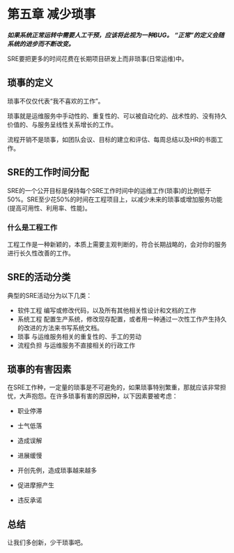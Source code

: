 # 第五章 减少琐事

***如果系统正常运转中需要人工干预，应该将此视为一种BUG。***
***“正常”的定义会随系统的进步而不断改变。***

SRE要把更多的时间花费在长期项目研发上而非琐事(日常运维)中。

## 琐事的定义

琐事不仅仅代表“我不喜欢的工作”。

琐事就是运维服务中手动性的、重复性的、可以被自动化的、战术性的、没有持久价值的、与服务呈线性关系增长的工作。

流程开销不是琐事，如团队会议、目标的建立和评估、每周总结以及HR的书面工作。

## SRE的工作时间分配

SRE的一个公开目标是保持每个SRE工作时间中的运维工作(琐事)的比例低于50%。SRE至少花50%的时间在工程项目上，以减少未来的琐事或增加服务功能(提高可用性、利用率、性能)。

### 什么是工程工作

工程工作是一种新颖的，本质上需要主观判断的，符合长期战略的，会对你的服务进行长久性改善的工作。

## SRE的活动分类

典型的SRE活动分为以下几类：

- 软件工程
编写或修改代码，以及所有其他相关性设计和文档的工作
- 系统工程
配置生产系统，修改现存配置，或者用一种通过一次性工作产生持久的改进的方法来书写系统文档。
- 琐事
与运维服务相关的重复性的、手工的劳动
- 流程负担
与运维服务不直接相关的行政工作

## 琐事的有害因素

在SRE工作种，一定量的琐事是不可避免的，如果琐事特别繁重，那就应该非常担忧，大声抱怨。在许多琐事有害的原因种，以下因素要被考虑：

- 职业停滞

- 士气低落

- 造成误解

- 进展缓慢

- 开创先例，造成琐事越来越多

- 促进摩擦产生

- 违反承诺 

## 总结

让我们多创新，少干琐事吧。